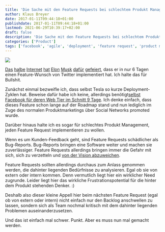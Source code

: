 ```yaml
---
title: 'Die Sache mit den Feature Requests bei schlechtem Produkt Management'
author: Klaus Breyer
date: 2017-01-11T09:44:18+01:00
publishdate: 2017-01-11T09:44:18+01:00
lastmod: 2021-06-29T10:39:17+02:00
draft: false
description: 'Die Sache mit den Feature Requests bei schlechtem Produkt Management'
categories: ['Product']
tags: ['facebook', 'agile', 'deployment', 'feature request', 'product management', 'roadmap']
---
```



![](2017-01-11-feature-requests.png)

[Das](https://twitter.com/nicoleyershon/status/816585699826761728) [halbe](https://www.goodthingsguy.com/business/elon-musk-receives-product-suggestion-twitter-implements-6-days-later/) [Internet](https://medium.com/@MeierMarketing/getting-that-c-level-buy-in-for-twitter-elon-musk-receives-product-suggestion-on-twitter-tesla-e63dcec271b7#.uenmuphpo) [hat](https://news.ycombinator.com/item?id=13258882) [Elon](https://www.facebook.com/loic/posts/358222374547033) [Musk](https://twitter.com/faris/status/812383727091412997) [dafür](https://www.linkedin.com/pulse/getting-c-level-buy-in-twitter-elon-musk-receives-product-meier) [gefeiert](https://twitter.com/SeedMasterTrent/status/818093043098079232), dass er in nur 6 Tagen einen Feature-Wunsch von Twitter implementiert hat. Ich halte das für Bullshit.

Zunächst einmal bezweifle ich, dass selbst Tesla so kurze Deployment-Zyklen hat. Beweise dafür habe ich keine, allerdings benötigt[selbst Facebook für deren Web Tier im Schnitt 9 Tage](https://www.youtube.com/watch?v=LR7mifkS4PQ). Ich denke einfach, dass dieses Feature schon lange auf der Roadmap stand und nun lediglich im Zuge des normalen Produktmarketings über Social Networks promoted wurde.

Darüber hinaus halte ich es sogar für schlechtes Produkt Management, jeden Feature Request implementieren zu wollen.

Wenn es um Kunden-Feedback geht, sind Feature Requests schädlicher als Bug-Reports. Bug-Reports bringen eine Software weiter und machen sie zuverlässiger. Feature Requests allerdings bringen immer die Gefahr mit sich, sich zu verzetteln und [von der Vision abzuweichen](https://klaus-breyer.de/blog/entrepreneurship/von-der-idee-zur-vision-der-eigene-handlungsspielraum-als-sliding-window/1808).

Feature Requests sollten allerdings durchaus zum Anlass genommen werden, die dahinter liegenden Bedürfnisse zu analysieren. Egal ob sie von extern oder intern kommen. Denn vermutlich liegt hier ein wirklicher Need zugrunde. Leider liegt hier das wirkliche Frustrationspotential für die hinter dem Produkt stehenden Denker. :)

Deshalb also dieser kleine Appell hier beim nächsten Feature Request (egal ob von extern oder intern) nicht einfach nur den Backlog anschwellen zu lassen, sondern sich als Team nochmal kritisch mit dem dahinter liegenden Problemen auseinanderzusetzen.

Und das ist einfach mal schwer. Punkt. Aber es muss nun mal gemacht werden.
